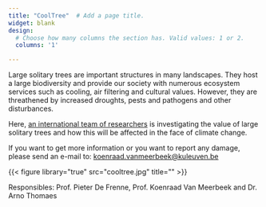```yaml
---
title: "CoolTree"  # Add a page title.
widget: blank
design:
  # Choose how many columns the section has. Valid values: 1 or 2.
  columns: '1'

---
```


Large solitary trees are important structures in many landscapes. They host a large biodiversity and provide our society with numerous ecosystem services such as cooling, air filtering and cultural values. However, they are threathened by increased droughts, pests and pathogens and other disturbances.

Here, [an international team of researchers](https://fleur.ugent.be/) is investigating the value of large solitary trees and how this will be affected in the face of climate change.

If you want to get more information or you want to report any damage, please send an e-mail to: koenraad.vanmeerbeek@kuleuven.be

{{< figure library="true" src="cooltree.jpg" title="" >}}

Responsibles: Prof. Pieter De Frenne, Prof. Koenraad Van Meerbeek and Dr. Arno Thomaes
